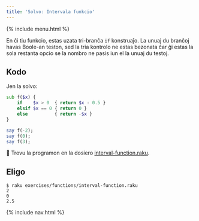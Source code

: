 ```yaml
---
title: 'Solvo: Intervala funkcio'
---
```


{% include menu.html %}

En ĉi tiu funkcio, estas uzata tri-branĉa `if` konstruaĵo. La unuaj du branĉoj havas Boole-an teston, sed la tria kontrolo ne estas bezonata ĉar ĝi estas la sola restanta opcio se la nombro ne pasis iun el la unuaj du testoj.

## Kodo

Jen la solvo:

```raku
sub f($x) {
    if    $x > 0  { return $x - 0.5 }
    elsif $x == 0 { return 0 }
    else          { return -$x }
}

say f(-2);
say f(0);
say f(3);
```

🦋 Trovu la programon en la dosiero [interval-function.raku](https://github.com/ash/raku-course/blob/master/exercises/functions/interval-function.raku).

## Eligo

```console
$ raku exercises/functions/interval-function.raku
2
0
2.5
```

{% include nav.html %}